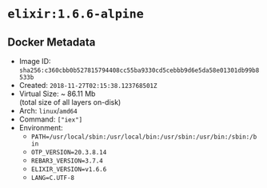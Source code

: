# `elixir:1.6.6-alpine`

## Docker Metadata

- Image ID: `sha256:c360cbb0b527815794408cc55ba9330cd5cebbb9d6e5da58e01301db99b8533b`
- Created: `2018-11-27T02:15:38.123768501Z`
- Virtual Size: ~ 86.11 Mb  
  (total size of all layers on-disk)
- Arch: `linux`/`amd64`
- Command: `["iex"]`
- Environment:
  - `PATH=/usr/local/sbin:/usr/local/bin:/usr/sbin:/usr/bin:/sbin:/bin`
  - `OTP_VERSION=20.3.8.14`
  - `REBAR3_VERSION=3.7.4`
  - `ELIXIR_VERSION=v1.6.6`
  - `LANG=C.UTF-8`
